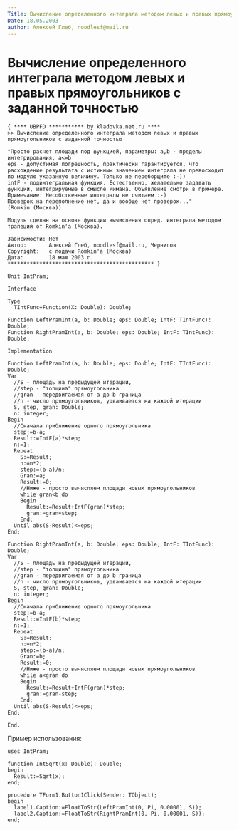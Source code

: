 ```yaml
---
Title: Вычисление определенного интеграла методом левых и правых прямоугольников с заданной точностью
Date: 18.05.2003
author: Алексей Глеб, noodlesf@mail.ru
---
```



Вычисление определенного интеграла методом левых и правых прямоугольников с заданной точностью
==============================================================================================

    { **** UBPFD *********** by kladovka.net.ru ****
    >> Вычисление определенного интеграла методом левых и правых прямоугольников с заданной точностью
     
    "Просто расчет площади под функцией, параметры: a,b - пределы интегрирования, a<=b
    eps - допустимая погрешность, практически гарантируется, что расхождение результата с истинным значением интеграла не превосходит по модулю указанную величину. Только не переборщите :-))
    intF - подинтегральная функция. Естественно, желательно задавать функции, интегрируемые в смысле Римана. Объявление смотри в примере.
    Примечание: Несобственные интегралы не считаем :-)
    Проверок на переполнение нет, да и вообще нет проверок..."
    (Romkin (Москва))
     
    Модуль сделан на основе функции вычисления опред. интеграла методом трапеций от Romkin'а (Москва).
     
    Зависимости: Нет
    Автор:       Алексей Глеб, noodlesf@mail.ru, Чернигов
    Copyright:   с подачи Romkin'а (Москва)
    Дата:        18 мая 2003 г.
    ********************************************** }
     
    Unit IntPram;
     
    Interface
     
    Type
      TIntFunc=Function(X: Double): Double;
     
    Function LeftPramInt(a, b: Double; eps: Double; IntF: TIntFunc): Double;
    Function RightPramInt(a, b: Double; eps: Double; IntF: TIntFunc): Double;
     
    Implementation
     
    Function LeftPramInt(a, b: Double; eps: Double; IntF: TIntFunc): Double;
    Var
      //S - площадь на предыдущей итерации,
      //step - "толщина" прямоугольника
      //gran - передвигаемая от a до b граница
      //n - число прямоугольников, удваивается на каждой итерации
      S, step, gran: Double;
      n: integer;
    Begin
      //Сначала приближение одного прямоугольника
      step:=b-a;
      Result:=IntF(a)*step;
      n:=1;
      Repeat
        S:=Result;
        n:=n*2;
        step:=(b-a)/n;
        Gran:=a;
        Result:=0;
        //Ниже - просто вычисляем площади новых прямоугольников
        while gran<b do
        Begin
          Result:=Result+IntF(gran)*step;
          gran:=gran+step;
        End;
      Until abs(S-Result)<=eps;
    End;
     
    Function RightPramInt(a, b: Double; eps: Double; IntF: TIntFunc): Double;
    Var
      //S - площадь на предыдущей итерации,
      //step - "толщина" прямоугольника
      //gran - передвигаемая от a до b граница
      //n - число прямоугольников, удваивается на каждой итерации
      S, step, gran: Double;
      n: integer;
    Begin
      //Сначала приближение одного прямоугольника
      step:=b-a;
      Result:=IntF(b)*step;
      n:=1;
      Repeat
        S:=Result;
        n:=n*2;
        step:=(b-a)/n;
        Gran:=b;
        Result:=0;
        //Ниже - просто вычисляем площади новых прямоугольников
        while a<gran do
        Begin
          Result:=Result+IntF(gran)*step;
          gran:=gran-step;
        End;
      Until abs(S-Result)<=eps;
    End;
     
    End. 

Пример использования:

    uses IntPram;
     
    function IntSqrt(x: Double): Double;
    begin
      Result:=Sqrt(x);
    end;
     
    procedure TForm1.Button1Click(Sender: TObject);
    begin
      label1.Caption:=FloatToStr(LeftPramInt(0, Pi, 0.00001, S));
      label2.Caption:=FloatToStr(RightPramInt(0, Pi, 0.00001, S));
    end; 
